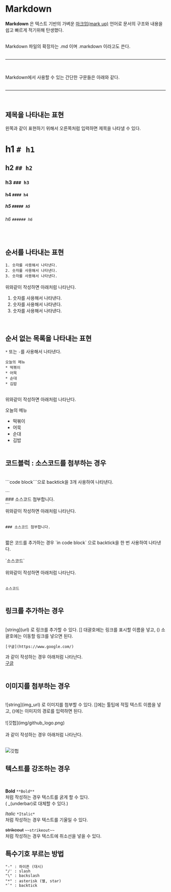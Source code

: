 # Markdown

**Markdown** 은 텍스트 기반의 가벼운 [마크업(mark up)](https://en.wikipedia.org/wiki/Markup_language) 언어로 문서의 구조와 내용을 쉽고 빠르게 적기위해 탄생했다.

<br>
Markdown 파일의 확장자는 .md 이며 .markdown 이라고도 쓴다.
<br>
<br>

---
<br>

Markdown에서 사용할 수 있는 간단한 구문들은 아래와 같다.
<br>
<br>

---


<br>

## **제목을 나타내는 표현** <br>
왼쪽과 같이 표현하기 위해서 오른쪽처럼 입력하면 제목을 나타낼 수 있다.

# h1   `# h1` 
## h2   `## h2`
### h3   `### h3`
#### h4   `#### h4`
##### h5   `##### h5`
###### h6   `###### h6`
<br>

## **순서를 나타내는 표현** <br>

`1. 숫자를 사용해서 나타낸다.`<br>
`2. 숫자를 사용해서 나타낸다.`<br>
`3. 숫자를 사용해서 나타낸다.`
<br><br> 위와같이 작성하면 아래처럼 나타난다.
1. 숫자를 사용해서 나타낸다.
2. 숫자를 사용해서 나타낸다.
3. 숫자를 사용해서 나타낸다.

<br>

## **순서 없는 목록을 나타내는 표현** <br>

`*` 또는 `-`를 사용해서 나타낸다.<br>
```
오늘의 메뉴
* 떡볶이
* 어묵
* 순대
* 김밥
```
<br> 위와같이 작성하면 아래처럼 나타난다. <br>

오늘의 메뉴
* 떡볶이
* 어묵
* 순대
* 김밥
<br><br>

## **코드블럭 : 소스코드를 첨부하는 경우**
<br>
```code block```으로 backtick을 3개 사용하여 나타낸다.<br><br>
```<br>
### 소스코드 첨부합니다.<br>
```
<br> 위와같이 작성하면 아래처럼 나타난다. <br><br>

```
### 소스코드 첨부합니다.
```
<br>
짧은 코드를 추가하는 경우 `in code block` 으로 backtick을 한 번 사용하여 나타낸다.<br><br>
`소스코드` <br><br>
위와같이 작성하면 아래처럼 나타난다.<br><br>

`소스코드`
<br>
<br>

## **링크를 추가하는 경우**
<br>
[string](url) 로 링크를 추가할 수 있다.
[] 대괄호에는 링크를 표시할 이름을 넣고, () 소괄호에는 이동할 링크를 넣으면 된다.
<br>

```
[구글](https://www.google.com/)
```

과 같이 작성하는 경우 아래처럼 나타난다.
<br>
[구글](https://www.google.com/)
<br><br>

## **이미지를 첨부하는 경우**
<br>
![string](img_url) 로 이미지를 첨부할 수 있다. []에는 툴팁에 적힐 텍스트 이름을 넣고, ()에는 이미지의 경로를 입력하면 된다.
<br><br>
![깃헙](img/github_logo.png)
<br><br>
과 같이 작성하는 경우 아래처럼 나타난다.
<br><br>


![깃헙](img/github_logo.png)

## **텍스트를 강조하는 경우**
<br>


**Bold** `**Bold**` <br>
처럼 작성하는 경우 텍스트를 굵게 할 수 있다.<br>
( _(underbar)로 대체할 수 있다.)

*Italic* `*Italic*`
<br> 처럼 작성하는 경우 텍스트를 기울일 수 있다.

~~strikeout~~ `~~strikeout~~`
<br> 처럼 작성하는 경우 텍스트에 취소선을 넣을 수 있다.


## 특수기호 부르는 방법

```
"-" : 하이픈 (대시)
"/' : slash
"\" : backslash
"*" : asterisk (별, star)
"`" : backtick
```